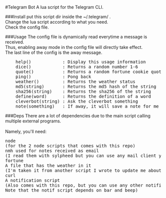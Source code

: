 #Telegram Bot
A lua script for the Telegram CLI.

###Install
put this script dir inside the ~/.telegram/ .<br>
Change the lua script according to what you need.<br>
Check the config file.<br>

###Usage
The config file is dynamically read everytime a message is received.<br>
Thus, enabling away mode in the config file will directly take effect.<br>
The last line of the config is the away message.<br>
<pre>
	help()            : Display this usage information
	dice()            : Returns a random number 1-6
	quote()           : Returns a random fortune cookie quote
	ping()            : Pong back
	weather()         : Returns the weather status
	md5(string)       : Returns the md5 hash of the string
	sha256(string)    : Returns the sha256 of the string
	define(word)      : Returns the definition of a word
	cleverbot(string) : Ask the cleverbot something
	note(something)   : If away, it will save a note for me
</pre>


###Deps
There are a lot of dependencies due to the main script calling multiple external programs.<br>
<br>
Namely, you'll need:<br>
<pre>
node
(for the 2 node scripts that comes with this repo)
nmh used for notes received as email 
(I read them with sylpheed but you can use any mail client you prefer)
fortune
A file that has the weather in it 
(I'm taken it from another script I wrote to update me about the weather)
curl
A notification script 
(Also comes with this repo, but you can use any other notification system
Note that the notif script depends on bar and beep)
</pre>
